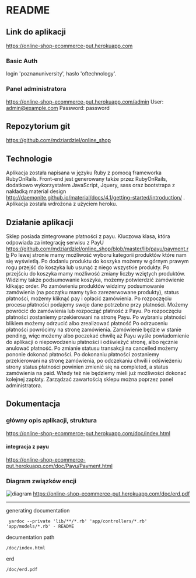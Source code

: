 # README

## Link do aplikacji
https://online-shop-ecommerce-put.herokuapp.com

### Basic Auth
login 'poznanuniversity', hasło 'oftechnology'.

### Panel administratora
https://online-shop-ecommerce-put.herokuapp.com/admin
User: admin@example.com
Password: password


## Repozytorium git
https://github.com/mdziardziel/online_shop


## Technologie
Aplikacja została napisana w języku Ruby z pomocą frameworka RubyOnRails. Front-end jest generowany także przez RubyOnRails, dodatkowo wykorzystałem JavaScript, Jquery, sass oraz bootstrapa z nakładką material design http://daemonite.github.io/material/docs/4.1/getting-started/introduction/ .
Aplikacja została wdrożona z użyciem heroku.


## Działanie aplikacji
Sklep posiada zintegrowane płatności z payu. Kluczowa klasa, która odpowiada za integrację serwisu z PayU https://github.com/mdziardziel/online_shop/blob/master/lib/payu/payment.rb
Po lewej stronie mamy możliwość wyboru kategorii produktów które nam się wyświetlą.
Po dodaniu produktu do koszyka możemy w górnym prawym rogu przejść do koszyka lub usunąć z niego wszystkie produkty.
Po przejściu do koszyka mamy możliwość zmiany liczby wziętych produktów. Widzimy także podsumowanie koszyka, możemy potwierdzić zamówienie klikając order.
Po zamówieniu produktów widzimy podsumowanie zamówienia (na początku mamy tylko zarezerwowane produkty), status płatności, możemy kliknąć pay i opłacić zamówienia.
Po rozpoczęciu procesu płatności podajemy swoje dane potrzebne przy płatności. Możemy powrócić do zamówienia lub rozpocząć płatność z Payu.
Po rozpoczęciu płatności zostaniemy przekierowani na stronę Payu. Po wybraniu płatności blikiem możemy odrzucić albo zrealizować płatność
Po odrzuceniu płatności powrócimy na stronę zamówienia. Zamówienie będzie w stanie pending, więc możemy albo poczekać chwilę aż Payu wyśle powiadomienie do aplikacji o niepowodzeniu płatności i odświeżyć stronę, albo ręcznie anulować płatność. Po zmianie statusu transakcji na cancelled możemy pononie dokonać płatności.
Po dokonaniu płatności zostaniemy przekierowani na stronę zamówienia, po odczekaniu chwili i odświeżeniu strony status płatności powinien zmienić się na completed, a status zamówienia na paid. Wtedy też nie będziemy mieli już możliwości dokonać kolejnej zapłaty.
Zarządzać zawartością sklepu można poprzez panel administratora.

## Dokumentacja
### główny opis aplikacji, struktura
https://online-shop-ecommerce-put.herokuapp.com/doc/index.html
#### integracja z payu 
https://online-shop-ecommerce-put.herokuapp.com/doc/Payu/Payment.html
### Diagram związków encji 
![diagram](https://online-shop-ecommerce-put.herokuapp.com/doc/erd.png)
https://online-shop-ecommerce-put.herokuapp.com/doc/erd.pdf







----------------------------------------------------------------------------------------

generating documentation
```
 yardoc --private 'lib/**/*.rb' 'app/controllers/*.rb' 'app/models/*.rb' - README
```
decumentation path
```
/doc/index.html
```
erd 
```
/doc/erd.pdf
```